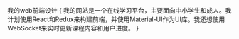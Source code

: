 我的web前端设计
{
    我的网站是一个在线学习平台，主要面向中小学生和成人。我计划使用React和Redux来构建前端，并使用Material-UI作为UI库。我还想使用WebSocket来实时更新课程内容和用户进度。
}